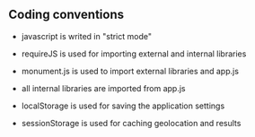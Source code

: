 
Coding conventions
------------------

* javascript is writed in "strict mode"
* requireJS is used for importing external and internal libraries
* monument.js is used to import external libraries and app.js
* all internal libraries are imported from app.js

* localStorage is used for saving the application settings
* sessionStorage is used for caching geolocation and results
